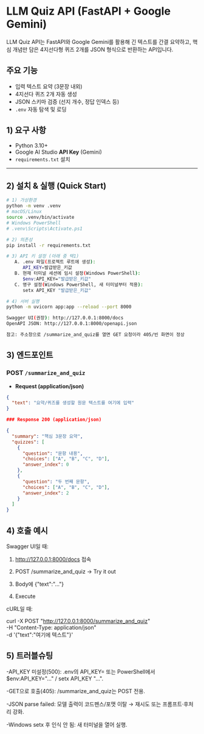 # LLM Quiz API (FastAPI + Google Gemini)

LLM Quiz API는 FastAPI와 Google Gemini를 활용해 긴 텍스트를 간결 요약하고, 핵심 개념만 담은 4지선다형 퀴즈 2개를 JSON 형식으로 반환하는 API입니다.

## 주요 기능
- 입력 텍스트 요약 (3문장 내외)
- 4지선다 퀴즈 2개 자동 생성
- JSON 스키마 검증 (선지 개수, 정답 인덱스 등)
- `.env` 자동 탐색 및 로딩

## 1) 요구 사항
- Python 3.10+
- Google AI Studio **API Key** (Gemini)
- `requirements.txt` 설치

---

## 2) 설치 & 실행 (Quick Start)

```bash
# 1) 가상환경
python -m venv .venv
# macOS/Linux
source .venv/bin/activate
# Windows PowerShell
# .venv\Scripts\Activate.ps1

# 2) 의존성
pip install -r requirements.txt

# 3) API 키 설정 (아래 중 택1)
   A. .env 파일(프로젝트 루트에 생성):
      API_KEY=발급받은_키값
   B. 현재 터미널 세션에 임시 설정(Windows PowerShell):
      $env:API_KEY="발급받은_키값"
   C. 영구 설정(Windows PowerShell, 새 터미널부터 적용):
      setx API_KEY "발급받은_키값"

# 4) 서버 실행
python -m uvicorn app:app --reload --port 8000

Swagger UI(권장): http://127.0.0.1:8000/docs
OpenAPI JSON: http://127.0.0.1:8000/openapi.json

참고: 주소창으로 /summarize_and_quiz를 열면 GET 요청이라 405/빈 화면이 정상

```

## 3) 엔드포인트

### POST `/summarize_and_quiz`
- **Request (application/json)**
```json
{
  "text": "요약/퀴즈를 생성할 원문 텍스트를 여기에 입력"
}

### Response 200 (application/json)

{
  "summary": "핵심 3문장 요약",
  "quizzes": [
    {
      "question": "문항 내용",
      "choices": ["A", "B", "C", "D"],
      "answer_index": 0
    },
    {
      "question": "두 번째 문항",
      "choices": ["A", "B", "C", "D"],
      "answer_index": 2
    }
  ]
}
```
## 4) 호출 예시
Swagger UI일 때:

1. http://127.0.0.1:8000/docs 접속

2. POST /summarize_and_quiz → Try it out

3. Body에 {"text":"..."}

4. Execute


cURL일 때:

curl -X POST "http://127.0.0.1:8000/summarize_and_quiz" \
  -H "Content-Type: application/json" \
  -d '{"text":"여기에 텍스트"}'

## 5) 트러블슈팅
-API_KEY 미설정(500): .env의 API_KEY= 또는 PowerShell에서 $env:API_KEY="..." / setx API_KEY "...".

-GET으로 호출(405): /summarize_and_quiz는 POST 전용.

-JSON parse failed: 모델 출력이 코드펜스/포맷 이탈 → 재시도 또는 프롬프트·후처리 강화.

-Windows setx 후 인식 안 됨: 새 터미널을 열어 실행.
